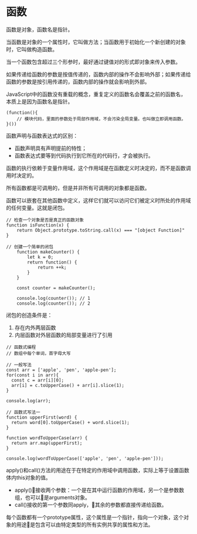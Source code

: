 # 函数
函数是对象，函数名是指针。

当函数是对象的一个属性时，它叫做方法；当函数用于初始化一个新创建的对象时，它叫做构造函数。

当一个函数包含超过三个形参时，最好通过键值对的形式即对象来传入参数。

如果传递给函数的参数是按值传递的，函数内部的操作不会影响外部；如果传递给函数的参数是按引用传递的，函数内部的操作就会影响到外部。

JavaScript中的函数没有重载的概念，重复定义的函数名会覆盖之前的函数名，本质上是因为函数名是指针。

```
(function(){
    // 模块代码，里面的参数处于局部作用域，不会污染全局变量。也叫做立即调用函数。
}())
```

函数声明与函数表达式的区别：
- 函数声明具有声明提前的特性；
- 函数表达式要等到代码执行到它所在的代码行，才会被执行。

函数的执行依赖于变量作用域，这个作用域是在函数定义时决定的，而不是函数调用时决定的。

所有函数都是可调用的，但是并非所有可调用的对象都是函数。

函数可以嵌套在其他函数中定义，这样它们就可以访问它们被定义时所处的作用域的任何变量。这就是闭包。

```
// 检查一个对象是否是真正的函数对象
function isFunction(x) {
    return Object.prototype.toString.call(x) === "[object Function]"
}
```

```
// 创建一个简单的闭包
    function makeCounter() {
        let k = 0;
        return function() {
            return ++k;
        }
    }

    const counter = makeCounter();

    console.log(counter()); // 1
    console.log(counter()); // 2

```
闭包的创造条件是：
1. 存在内外两层函数
2. 内层函数对外层函数的局部变量进行了引用

```
// 函数式编程
// 数组中每个单词，首字母大写

// 一般写法
const arr = ['apple', 'pen', 'apple-pen'];
for(const i in arr){
  const c = arr[i][0];
  arr[i] = c.toUpperCase() + arr[i].slice(1);
}

console.log(arr);

// 函数式写法一
function upperFirst(word) {
  return word[0].toUpperCase() + word.slice(1);
}

function wordToUpperCase(arr) {
  return arr.map(upperFirst);
}

console.log(wordToUpperCase(['apple', 'pen', 'apple-pen']));
```

apply()和call()方法的用途在于在特定的作用域中调用函数，实际上等于设置函数体内this对象的值。

- apply()接收两个参数：一个是在其中运行函数的作用域，另一个是参数数组，也可以是arguments对象。
- call()接收的第一个参数同apply，其余的参数都直接传递给函数。

每个函数都有一个prototype属性，这个属性是一个指针，指向一个对象，这个对象的用途是包含可以由特定类型的所有实例共享的属性和方法。

